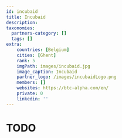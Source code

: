 ```yaml
---
id: incubaid
title: Incubaid
description: 
taxonomies:
  partners-category: []
  tags: []
extra:
    countries: [Belgium]
    cities: [Ghent]
    rank: 5
    imgPath: images/incubaid.jpg
    image_caption: Incubaid
    partner_logo: /images/incubaidLogo.png
    members: []
    websites: https://btc-alpha.com/en/
    private: 0
    linkedin: ''
---
```


# TODO



